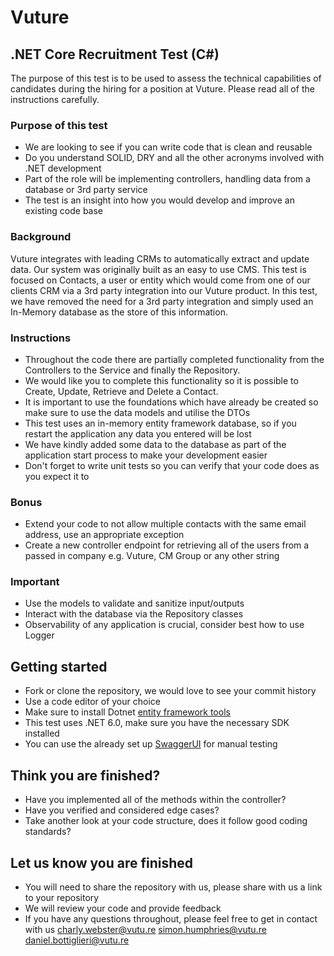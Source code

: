 # Vuture

## .NET Core Recruitment Test (C#)

The purpose of this test is to be used to assess the technical capabilities of candidates during the hiring for a position at Vuture.
Please read all of the instructions carefully.

### Purpose of this test

* We are looking to see if you can write code that is clean and reusable
* Do you understand SOLID, DRY and all the other acronyms involved with .NET development
* Part of the role will be implementing controllers, handling data from a database or 3rd party service
* The test is an insight into how you would develop and improve an existing code base

### Background

Vuture integrates with leading CRMs to automatically extract and update data. Our system was originally built as an easy to use CMS.
This test is focused on Contacts, a user or entity which would come from one of our clients CRM via a 3rd party integration into our Vuture product.
In this test, we have removed the need for a 3rd party integration and simply used an In-Memory database as the store of this information.

### Instructions

* Throughout the code there are partially completed functionality from the Controllers to the Service and finally the Repository.
* We would like you to complete this functionality so it is possible to Create, Update, Retrieve and Delete a Contact.
* It is important to use the foundations which have already be created so make sure to use the data models and utilise the DTOs
* This test uses an in-memory entity framework database, so if you restart the application any data you entered will be lost
* We have kindly added some data to the database as part of the application start process to make your development easier
* Don't forget to write unit tests so you can verify that your code does as you expect it to

### Bonus

* Extend your code to not allow multiple contacts with the same email address, use an appropriate exception
* Create a new controller endpoint for retrieving all of the users from a passed in company e.g. Vuture, CM Group or any other string

### Important

* Use the models to validate and sanitize input/outputs
* Interact with the database via the Repository classes
* Observability of any application is crucial, consider best how to use Logger

## Getting started

* Fork or clone the repository, we would love to see your commit history
* Use a code editor of your choice
* Make sure to install Dotnet [entity framework tools](https://docs.microsoft.com/en-us/ef/core/cli/dotnet)
* This test uses .NET 6.0, make sure you have the necessary SDK installed
* You can use the already set up [SwaggerUI](https://localhost:3000/swagger/index.html) for manual testing

## Think you are finished?

* Have you implemented all of the methods within the controller?
* Have you verified and considered edge cases?
* Take another look at your code structure, does it follow good coding standards?

## Let us know you are finished

* You will need to share the repository with us, please share with us a link to your repository
* We will review your code and provide feedback
* If you have any questions throughout, please feel free to get in contact with us [charly.webster@vutu.re](mailto:charly.webster@vutu.re) [simon.humphries@vutu.re](mailto:simon.humphries@vutu.re) [daniel.bottiglieri@vutu.re](mailto:daniel.bottiglieri@vutu.re)
